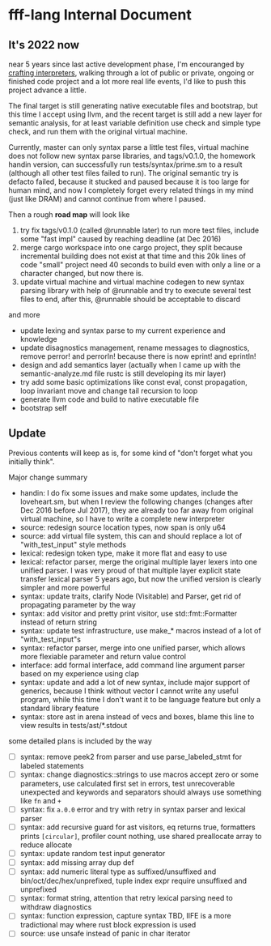 # fff-lang Internal Document

## It's 2022 now

near 5 years since last active development phase, I'm encouranged by [crafting interpreters](http://www.craftinginterpreters.com/introduction.html),
walking through a lot of public or private, ongoing or finished code project and a lot more real life events, I'd like to push this project advance a little.

The final target is still generating native executable files and bootstrap, but this time I accept using llvm,
and the recent target is still add a new layer for semantic analysis, 
for at least variable definition use check and simple type check, and run them with the original virtual machine.

Currently, master can only syntax parse a little test files, virtual machine does not follow new syntax parse libraries,
and tags/v0.1.0, the homework handin version, can successfully run tests/syntax/prime.sm to a result (although all other test files failed to run).
The original semantic try is defacto failed, because it stucked and paused because it is too large for human mind, and now I completely forget
every related things in my mind (just like DRAM) and cannot continue from where I paused.

Then a rough __road map__ will look like

1. try fix tags/v0.1.0 (called @runnable later) to run more test files, include some "fast impl" caused by reaching deadline (at Dec 2016)
2. merge cargo workspace into one cargo project, they split because incremental building does not exist at that time 
   and this 20k lines of code "small" project need 40 seconds to build even with only a line or a character changed, but now there is.
3. update virtual machine and virtual machine codegen to new syntax parsing library with help of @runnable
   and try to execute several test files to end, after this, @runnable should be acceptable to discard

and more

- update lexing and syntax parse to my current experience and knowledge
- update disagnostics management, rename messages to diagnostics, remove perror! and perrorln! because there is now eprint! and eprintln!
- design and add semantics layer (actually when I came up with the semantic-analyze.md file rustc is still developing its mir layer)
- try add some basic optimizations like const eval, const propagation, loop invariant move and change tail recursion to loop
- generate llvm code and build to native executable file
- bootstrap self

## Update

Previous contents will keep as is, for some kind of "don't forget what you initially think". 

Major change summary

- handin: I do fix some issues and make some updates, include the loveheart.sm, but when I review the following changes (changes 
  after Dec 2016 before Jul 2017), they are already too far away from original virtual machine, so I have to write a complete new interpreter
- source: redesign source location types, now span is only u64 
- source: add virtual file system, this can and should replace a lot of "with_test_input" style methods
- lexical: redesign token type, make it more flat and easy to use
- lexical: refactor parser, merge the original multiple layer lexers into one unified parser. I was very proud of 
  that multiple layer explicit state transfer lexical parser 5 years ago, but now the unified version is clearly simpler and more powerful
- syntax: update traits, clarify Node (Visitable) and Parser, get rid of propagating <F> parameter by the way
- syntax: add visitor and pretty print visitor, use std::fmt::Formatter instead of return string
- syntax: update test infrastructure, use make_* macros instead of a lot of "with_test_input"s
- syntax: refactor parser, merge into one unified parser, which allows more flexiable parameter and return value control
- interface: add formal interface, add command line argument parser based on my experience using clap
- syntax: update and add a lot of new syntax, include major support of generics, because I think without vector<T> I cannot write any useful
  program, while this time I don't want it to be language feature but only a standard library feature
- syntax: store ast in arena instead of vecs and boxes, blame this line to view results in tests/ast/*.stdout

some detailed plans is included by the way

- [ ] syntax: remove peek2 from parser and use parse_labeled_stmt for labeled statements
- [ ] syntax: change diagnostics::strings to use macros accept zero or some parameters, use calculated first set in errors, test unrecoverable unexpected and keywords and separators should always use something like `fn` and `+`
- [ ] syntax: fix `a.0.0` error and try with retry in syntax parser and lexical parser
- [ ] syntax: add recursive guard for ast visitors, eq returns true, formatters prints `[circular]`, profiler count nothing, use shared preallocate array to reduce allocate
- [ ] syntax: update random test input generator
- [ ] syntax: add missing array dup def
- [ ] syntax: add numeric literal type as suffixed/unsuffixed and bin/oct/dec/hex/unprefixed, tuple index expr require unsuffixed and unprefixed
- [ ] syntax: format string, attention that retry lexical parsing need to withdraw diagnostics
- [ ] syntax: function expression, capture syntax TBD, IIFE is a more tradictional may where rust block expression is used
- [ ] source: use unsafe instead of panic in char iterator
